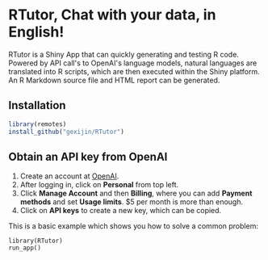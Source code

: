 # RTutor, Chat with your data, in English!

RTutor is a Shiny App that can quickly generating and testing R code. Powered by API call's to OpenAI's language models, natural languages are translated into R scripts, which are then executed within the Shiny platform. An R Markdown source file and HTML report can be generated. 

## Installation


``` r
library(remotes)
install_github("gexijin/RTutor")
```

## Obtain an API key from OpenAI
1.  Create an account at [OpenAI](https://openai.com/api/).
2.  After logging in, click on **Personal** from top left.
3.  Click **Manage Account** and then **Billing**, where you can add **Payment methods** and set **Usage limits**. $5 per month is more than enough.
4. Click on **API keys** to create a new key, which can be copied.



This is a basic example which shows you how to solve a common problem:

```{r example}
library(RTutor)
run_app()
```
